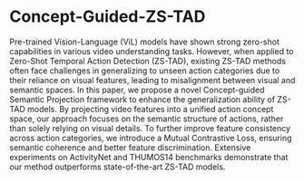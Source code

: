 # Concept-Guided-ZS-TAD

Pre-trained Vision-Language (ViL) models have shown strong zero-shot capabilities in various video understanding tasks. However, when applied to Zero-Shot Temporal Action Detection (ZS-TAD), existing ZS-TAD methods often face challenges in generalizing to unseen action categories due to their reliance on visual features, leading to misalignment between visual and semantic spaces. In this paper, we propose a novel Concept-guided Semantic Projection framework to enhance the generalization ability of ZS-TAD models. By projecting video features into a unified action concept space, our approach focuses on the semantic structure of actions, rather than solely relying on visual details. To further improve feature consistency across action categories, we introduce a Mutual Contrastive Loss, ensuring semantic coherence and better feature discrimination. Extensive experiments on ActivityNet and THUMOS14 benchmarks demonstrate that our method outperforms state-of-the-art ZS-TAD models.
